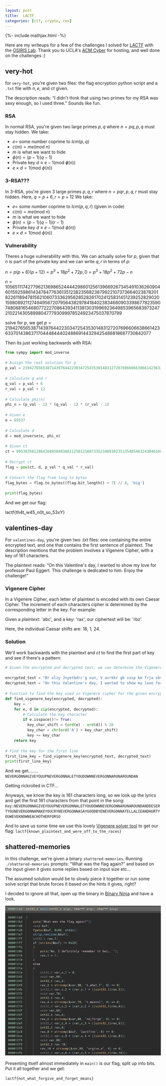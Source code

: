 ```yaml
---
layout: post
title:  LACTF
categories: [ctf, crypto, rev]
---
```

{%- include mathjax.html -%}

Here are my writeups for a few of the challenges I solved for [LACTF](https://platform.lac.tf/) with the [OSIRIS Lab](https://osiris.cyber.nyu.edu/). Thank you to UCLA's [ACM Cyber](https://www.acmcyber.com/) for hosting, and well done on the challenges :)

## very-hot
for `very-hot`, you're given two files: the flag encryption python script and a `.txt` file with $n, e,$ and $ct$ given.

The description reads: “I didn't think that using two primes for my RSA was sexy enough, so I used three." Sounds like fun.

### RSA
In normal RSA, you're given two large primes $p,q$ where $n=pq, p,q$ must stay hidden.
We take:
- $e =$ some number coprime to $lcm(p,q)$
- $c(m)=me (\text{mod }n)$
- $m$ is what we want to hide
- $\phi(n) = (p-1)(q-1)$
- Private key $d \equiv e-1 (\text{mod }ɸ(n))$
- $e \times d = 1 (\text{mod }\phi(n))$

### 3-RSA???
In 3-RSA, you're given 3 large primes $p,q,r$ where $n=pqr, p,q,r$ must stay hidden. Here, $q = p+6, r=p+12$
We take:
- $e =$ some number coprime to $lcm(p,q,r)$ (given in code)
- $c(m)=me (\text{mod }n)$
- $m$ is what we want to hide
- $\phi(n) = (p-1)(q-1)(r-1)$
- Private key $d \equiv e-1 (\text{mod }\phi(n))$
- $e \times d = 1 (\text{mod }\phi(n))$


### Vulnerability

Theres a huge vulnerability with this. We can actually solve for $p$, given that $n$ is part of the private key and we can write $q,r$ in terms of $p$:

$n = p(p+6)(p+12)= p^3+18p^2+72p, 0 = p^3+18p^2+72p-n$

$n = 10565111742779621369865244442986012561396692673454910362609046015925986143478477636135123823568238799221073736640238782018226118947815621060733362956285282617024125831451239252829020159808921127494956720795643829784184023834660903398677823590748068165468077222708643934113813031996923649853965683973247210221430589980477793099978524923475037870799$

solve for $p$, we get $p= 21942765653871439764422303472543530148312720769660663866142363370143863717044484440248869144329425486818687730842077$

Then its just working backwards with RSA:

```python
from sympy import mod_inverse

# Assign the real solution for p
p_val = 21942765653871439764422303472543530148312720769660663866142363370143863717044484440248869144329425486818687730842077

# Calculate q and r
q_val = p_val + 6
r_val = p_val + 12

# Calculate phi(n)
phi_n = (p_val - 1) * (q_val - 1) * (r_val - 1)

# Given e
e = 65537

# Calculate d
d = mod_inverse(e, phi_n)

# Given ct
ct = 9953835612864168958493881125012168733523409382351354854632430461608351532481509658102591265243759698363517384998445400450605072899351246319609602750009384658165461577933077010367041079697256427873608015844538854795998933587082438951814536702595878846142644494615211280580559681850168231137824062612646010487818329823551577905707110039178482377985

# Decrypt ct
flag = pow(ct, d, p_val * q_val * r_val)

# Convert the flag from long to bytes
flag_bytes = flag.to_bytes((flag.bit_length() + 7) // 8, 'big')

print(flag_bytes)
```
And we get our flag:

lactf{th4t_w45_n0t_so_53xY}

## valentines-day

For `valentines-day`, you're given two .txt files: one containing the entire encrypted text, and one that contains the first sentence of plaintext. The description mentions that the problem involves a Vigenere Cipher, with a key of 161 characters.

The plaintext reads: “On this Valentine's day, I wanted to show my love for professor Paul Eggert. This challenge is dedicated to him. Enjoy the challenge!”

### Vigenere Cipher

In a Vigenere Cipher, each letter of plaintext is encoded with its own Caesar Cipher. The increment of each characters cipher is determined by the corresponding letter in the key. For example:

Given a plaintext: 'abc', and a key: 'rax', our ciphertext will be: 'rbz'.

Here, the individual Caesar shifts are: 18, 1, 24.

### Solution

We'll work backwards with the plaintext and $ct$ to find the first part of key and see if there's a pattern:

```python
# Given the encrypted and decrypted text, we can determine the Vigenère cipher's key for the first line.

encrypted_text = "Br olzy Jnyetbdrc'g xun, V avrkkr gb sssp km frja sbv kvflsffoi Jnuc Sathrg."
decrypted_text = "On this Valentine's day, I wanted to show my love for professor Paul Eggert."

# Function to find the key used in Vigenère cipher for the given encrypted and decrypted text
def find_vigenere_key(encrypted, decrypted):
    key = ''
    for e, d in zip(encrypted, decrypted):
        # Calculate the key character
        if e.isspace()!= True:
          key_char_shift = (ord(e) - ord(d)) % 26
          key_char = chr(ord('A') + key_char_shift)
          key += key_char
    return key

# Find the key for the first line
first_line_key = find_vigenere_key(encrypted_text, decrypted_text)
print(first_line_key)
```

And we get........ `NEVERGONNAGIVEYOUUPNEVERGONNALETYOUDOWNNEVERGONNARUNAROUNDAN`

Getting rickrolled in CTF...

Anyways, we know the key is 161 characters long, so we look up the lyrics and get the first 161 characters from that point in the song: `Key:NEVERGONNAGIVEYOUUPNEVERGONNALETYOUDOWNNEVERGONNARUNAROUNDANDDESERTYOUNEVERGONNAMAKEYOUCRYNEVERGONNASAYGOODBYENEVERGONNATELLALIEANDHURTYOUWEVEKNOWNEACHOTHERFORSO`

And to save us some time we use this lovely [Vigenere solver tool](https://www.boxentriq.com/code-breaking/vigenere-cipher) to get our flag: `lactf{known_plaintext_and_were_off_to_the_races}`


## shattered-memories

In this challenge, we're given a binary `shattered-memories`. Running `./shattered-memories` prompts: “What was the flag again?”
and based on the input given it gives some replies based on input size etc...

The assumed solution would be to slowly piece it together or run some solve script that brute forces it based on the hints it gives, right?

I decided to ignore all that, open up the binary in [Binary Ninja](https://binary.ninja/) and have a look. 

![shattered-memories](/images/shattered-memories.png)

Presenting itself almost immediately in `main()` is our flag, split up into bits. Put it all together and we get:

`lactf{not_what_forgive_and_forget_means}`



